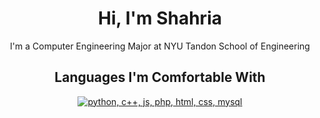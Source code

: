 <!--
**abeeds/abeeds** is a ✨ _special_ ✨ repository because its `README.md` (this file) appears on your GitHub profile.

Here are some ideas to get you started:

- 🔭 I’m currently working on ...
- 🌱 I’m currently learning ...
- 👯 I’m looking to collaborate on ...
- 🤔 I’m looking for help with ...
- 💬 Ask me about ...
- 📫 How to reach me: ...
- 😄 Pronouns: ...
- ⚡ Fun fact: ...
-->
<h1 align="center">Hi, I'm Shahria</h1>
<p align="center"> I'm a Computer Engineering Major at NYU Tandon School of Engineering </p>

### <h2 align="center">Languages I'm Comfortable With</h2>
<p align="center">
  <a href="https://skillicons.dev">
    <img src="https://skillicons.dev/icons?i=py,cpp,js,php,html,css,mysql" alt="python, c++, js, php, html, css, mysql"/>
  </a>
</p>

